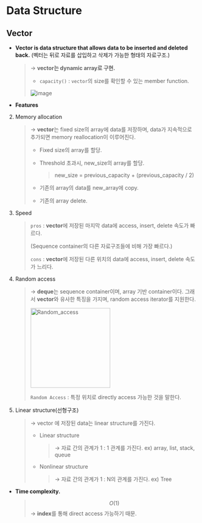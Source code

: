 # Data Structure

## Vector

- **Vector is data structure that allows data to be inserted and deleted back.**
  (벡터는 뒤로 자료를 삽입하고 삭제가 가능한 형태의 자료구조.)

  > → **vector는 dynamic array로 구현.**
  >
  > - `capacity()` : `vector`의 size를 확인할 수 있는 member function.
  >
  > ![image](https://user-images.githubusercontent.com/23169707/72664140-a8585a00-3a3d-11ea-8276-30a9007d86da.png)


- **Features**
  
2. Memory allocation
  
     > → **vector**는 fixed size의 array에 data를 저장하며, data가 지속적으로 추가되면 memory reallocation이 이루어진다.
     >
     > - Fixed size의 array를 할당.
     >
     > - Threshold 초과시, new_size의 array를 할당.
     >
     >   > new_size = previous_capacity + (previous_capacity / 2)
     >
     > - 기존의 array의 data를 new_array에 copy.
     >
     > - 기존의 array delete.
     
  2. Speed
  
     > `pros` : **vector**에 저장된 마지막 data에 access, insert, delete 속도가 빠르다.
     >
     > (Sequence container의 다른 자료구조들에 비해 가장 빠르다.)
     >
     > 
     >
     > `cons` : **vector**에 저장된 다른 위치의 data에 access, insert, delete 속도가 느리다.
  
  3. Random access
  
     > → **deque**는 sequence container이며, array 기반 container이다.
     > 그래서 **vector**와 유사한 특징을 가지며, random access iterator를 지원한다.
     >
     > <img width="209" alt="Random_access" src="https://user-images.githubusercontent.com/23169707/72624627-a71a2500-398a-11ea-9200-cc8f2981f6bc.png">
     >
     > `Random Access` : 특정 위치로 directly access 가능한 것을 말한다.
  
  4. Linear structure(선형구조)
  
     > → vector 에 저장된 data는 linear structure를 가진다.
     >
     > * Linear structure
     >
     >   > → 자료 간의 관계가 1 : 1 관계를 가진다.
     >   > ex) array, list, stack, queue
     >
     > * Nonlinear structure
     >
     >   > → 자료 간의 관계가 1 : N의 관계를 가진다.
     >   > ex) Tree


- **Time complexity.**

  > $$
  > O(1)
  > $$
  > → **index**를 통해 direct access 가능하기 때문.
  >
